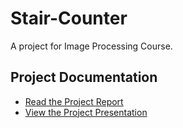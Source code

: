 # Stair-Counter
A project for Image Processing Course.

## Project Documentation

- [Read the Project Report](https://drive.google.com/file/d/1OpaLa_NdyT_hIyQ-xp6Vgm0LZdJqM1w1/view?usp=sharing)
- [View the Project Presentation](https://drive.google.com/file/d/1pni0khBXRRy2iGTs6CTIfRuP_-0e20qY/view?usp=sharing)


